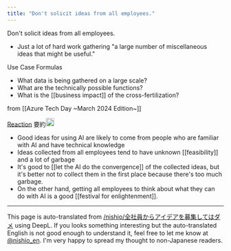 ```yaml
---
title: "Don't solicit ideas from all employees."
---
```


Don't solicit ideas from all employees.
- Just a lot of hard work gathering "a large number of miscellaneous ideas that might be useful."

Use Case Formulas
- What data is being gathered on a large scale?
- What are the technically possible functions?
- What is the [[business impact]] of the cross-fertilization?

from [[Azure Tech Day ~March 2024 Edition~]]

[Reaction](https://scrapbox.io/villagepump/%E5%85%A8%E7%A4%BE%E5%93%A1%E3%81%8B%E3%82%89%E3%82%A2%E3%82%A4%E3%83%87%E3%82%A2%E3%82%92%E5%8B%9F%E9%9B%86%E3%81%97%E3%81%A6%E3%81%AF%E3%83%80%E3%83%A1%E3%81%AA%E3%81%AE%E3%81%8B%EF%BC%9F) 要約<img src='https://scrapbox.io/api/pages/nishio-en/claude/icon' alt='claude.icon' height="19.5"/>
- Good ideas for using AI are likely to come from people who are familiar with AI and have technical knowledge
- Ideas collected from all employees tend to have unknown [[feasibility]] and a lot of garbage
- It's good to [[let the AI do the convergence]] of the collected ideas, but it's better not to collect them in the first place because there's too much garbage.
- On the other hand, getting all employees to think about what they can do with AI is a good [[festival for enlightenment]].

---
This page is auto-translated from [/nishio/全社員からアイデアを募集してはダメ](https://scrapbox.io/nishio/全社員からアイデアを募集してはダメ) using DeepL. If you looks something interesting but the auto-translated English is not good enough to understand it, feel free to let me know at [@nishio_en](https://twitter.com/nishio_en). I'm very happy to spread my thought to non-Japanese readers.